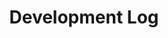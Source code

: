 ---
layout: list
title: Development Log
slug: devlog
description: > 
    개발 로그
sitemap: false
order: 1
---